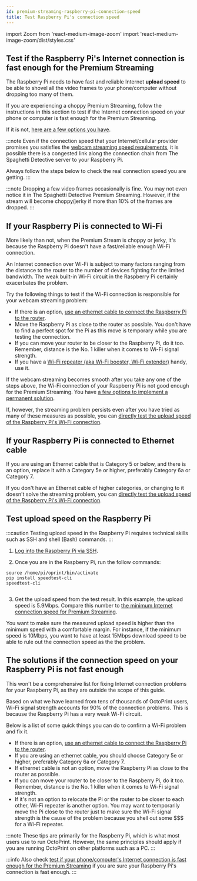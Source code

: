 ```yaml
---
id: premium-streaming-raspberry-pi-connection-speed
title: Test Raspberry Pi's connection speed
---
```

import Zoom from 'react-medium-image-zoom'
import 'react-medium-image-zoom/dist/styles.css'

## Test if the Raspberry Pi's Internet connection is fast enough for the Premium Streaming

The Raspberry Pi needs to have fast and reliable Internet **upload speed** to be able to shovel all the video frames to your phone/computer without dropping too many of them.

If you are experiencing a choppy Premium Streaming, follow the instructions in this section to test if the Internet connection speed on your phone or computer is fast enough for the Premium Streaming.

If it is not, [here are a few options you have](#the-solutions-if-the-connection-speed-on-your-raspberry-pi-is-not-fast-enough).

:::note
Even if the connection speed that your Internet/cellular provider promises you satisfies the [webcam streaming speed requirements](/docs/user_guides/internet-speed-requirement-premium-streaming/), it is possible there is a congested link along the connection chain from The Spaghetti Detective server to your Raspberry Pi.

Always follow the steps below to check the real connection speed you are getting.
:::

:::note
Dropping a few video frames occasionally is fine. You may not even notice it in The Spaghetti Detective Premium Streaming. However, if the stream will become choppy/jerky if more than 10% of the frames are dropped.
:::

## If your Raspberry Pi is connected to Wi-Fi

More likely than not, when the Premium Stream is choppy or jerky, it's because the Raspberry Pi doesn't have a fast/reliable enough Wi-Fi connection.

An Internet connection over Wi-Fi is subject to many factors ranging from the distance to the router to the number of devices fighting for the limited bandwidth. The weak built-in Wi-Fi circuit in the Raspberry Pi certainly exacerbates the problem.

Try the following things to test if the Wi-Fi connection is responsible for your webcam streaming problem:

* If there is an option, [use an ethernet cable to connect the Raspberry Pi to the router](https://learn.adafruit.com/adafruits-raspberry-pi-lesson-3-network-setup/using-a-wired-network).
* Move the Raspberry Pi as close to the router as possible. You don't have to find a perfect spot for the Pi as this move is temporary while you are testing the connection.
* If you can move your router to be closer to the Raspberry Pi, do it too. Remember, distance is the No. 1 killer when it comes to Wi-Fi signal strength.
* If you have a [Wi-Fi repeater (aka Wi-Fi booster, Wi-Fi extender)](https://www.waveform.com/pages/wifi-booster-repeater-extender-differences) handy, use it.

If the webcam streaming becomes smooth after you take any one of the steps above, the Wi-Fi connection of your Raspberry Pi is not good enough for the Premium Streaming. You have [a few options to implement a permanent solution](#the-solutions-if-the-connection-speed-on-your-raspberry-pi-is-not-fast-enough).

If, however, the streaming problem persists even after you have tried as many of these measures as possible, you can [directly test the upload speed of the Raspberry Pi's Wi-Fi connection](#test-upload-speed-on-the-raspberry-pi).

## If your Raspberry Pi is connected to Ethernet cable

If you are using an Ethernet cable that is Category 5 or below, and there is an option, replace it with a Category 5e or higher, preferably Category 6a or Category 7.

If you don't have an Ethernet cable of higher categories, or changing to it doesn't solve the streaming problem, you can [directly test the upload speed of the Raspberry Pi's Wi-Fi connection](#test-upload-speed-on-the-raspberry-pi).

## Test upload speed on the Raspberry Pi

:::caution
Testing upload speed in the Raspberry Pi requires technical skills such as SSH and shell (Bash) commands.
:::

1. [Log into the Raspberry Pi via SSH](https://www.raspberrypi.org/documentation/remote-access/ssh/).

2. Once you are in the Raspberry Pi, run the follow commands:

```
source /home/pi/oprint/bin/activate
pip install speedtest-cli
speedtest-cli
```

<Zoom overlayBgColorEnd="var(--ifm-background-surface-color)">
<img src="/img/user_guides/helpdocs/speed-test-raspberry-pi.gif" style={{maxWidth: "308px"}} alt=""></img>
</Zoom>

3. Get the upload speed from the test result. In this example, the upload speed is 5.9Mbps. Compare this number to [the minimum Internet connection speed for Premium Streaming](/docs/user_guides/internet-speed-requirement-premium-streaming).

You want to make sure the measured upload speed is higher than the minimum speed with a comfortable margin. For instance, if the minimum speed is 10Mbps, you want to have at least 15Mbps download speed to be able to rule out the connection speed as the the problem.


## The solutions if the connection speed on your Raspberry Pi is not fast enough

This won't be a comprehensive list for fixing Internet connection problems for your Raspberry Pi, as they are outside the scope of this guide.

Based on what we have learned from tens of thousands of OctoPrint users, Wi-Fi signal strength accounts for 90% of the connection problems. This is because the Raspberry Pi has a very weak Wi-Fi circuit.

Below is a list of some quick things you can do to confirm a Wi-Fi problem and fix it.

* If there is an option, [use an ethernet cable to connect the Raspberry Pi to the router](https://learn.adafruit.com/adafruits-raspberry-pi-lesson-3-network-setup/using-a-wired-network).
* If you are using an ethernet cable, you should choose Category 5e or higher, preferably Category 6a or Category 7.
* If ethernet cable is not an option, move the Raspberry Pi as close to the router as possible.
* If you can move your router to be closer to the Raspberry Pi, do it too. Remember, distance is the No. 1 killer when it comes to Wi-Fi signal strength.
* If it's not an option to relocate the Pi or the router to be closer to each other, Wi-Fi repeater is another option. You may want to temporarily move the Pi close to the router just to make sure the Wi-Fi signal strength is the cause of the problem because you shell out some $$$ for a Wi-Fi repeater.

:::note
These tips are primarily for the Raspberry Pi, which is what most users use to run OctoPrint. However, the same principles should apply if you are running OctoPrint on other platforms such as a PC.
:::


:::info
Also check [test if your phone/computer's Internet connection is fast enough for the Premium Streaming](/docs/user_guides/premium-streaming-computer-phone-connection-speed) if you are sure your Raspberry Pi's connection is fast enough.
:::